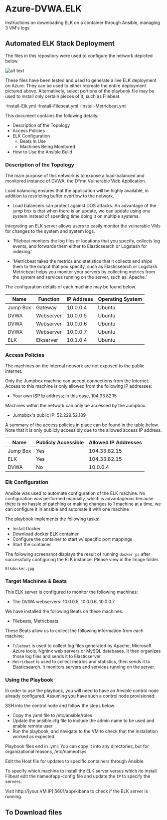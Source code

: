 # Azure-DVWA.ELK
Instructions on downloading ELK on a container through Ansible, managing 3 VM's logs
## Automated ELK Stack Deployment

The files in this repository were used to configure the network depicted below.

![alt text](https://github.com/jennytu99/Azure-DVWA.ELK/blob/main/Diagrams/ELK-DVWA-Diagram "Diagram")

These files have been tested and used to generate a live ELK deployment on Azure. They can be used to either recreate the entire deployment pictured above. Alternatively, select portions of the playbook file may be used to install only certain pieces of it, such as Filebeat.

  -Install-Elk.yml
  -Install-Filebeat.yml
  -Install-Metricbeat.yml

This document contains the following details:
- Description of the Topology
- Access Policies
- ELK Configuration
  - Beats in Use
  - Machines Being Monitored
- How to Use the Ansible Build


### Description of the Topology

The main purpose of this network is to expose a load-balanced and monitored instance of DVWA, the D*mn Vulnerable Web Application.

Load balancing ensures that the application will be highly available, in addition to restricting buffer overflow to the network.
- Load balancers can protect against DOS attacks. An advantage of the jump box is that when there is an update, we can update using one system instead of spending time doing it on multiple systems. 

Integrating an ELK server allows users to easily monitor the vulnerable VMs for changes to the system and system logs.

- ‘Filebeat monitors the log files or locations that you specify, collects log events, and forwards them either to Elasticsearch or Logstash for indexing.’ 

- ‘Metricbeat takes the metrics and statistics that it collects and ships them to the output that you specify, such as Elasticsearch or Logstash. Metricbeat helps you monitor your servers by collecting metrics from the system and services running on the server, such as: Apache.’ 


The configuration details of each machine may be found below.

| Name     | Function | IP Address  | Operating System |
|----------|----------|-------------|------------------|
| Jump Box | Gateway   | 10.0.0.4   | Ubuntu           |
| DVWA     | Webserver | 10.0.0.5   | Ubuntu           |
| DVWA     | Webserver | 10.0.0.6   | Ubuntu           |
| DVWA     | Webserver | 10.0.0.7   | Ubuntu           |
| ELK      | Elkserver | 10.1.0.4   | Ubuntu           |

### Access Policies

The machines on the internal network are not exposed to the public Internet. 

Only the Jumpbox machine can accept connections from the Internet. Access to this machine is only allowed from the following IP addresses:
- Your own ISP Ip address; In this case, 104.33.82.15

Machines within the network can only be accessed by the Jumpbox.
- Jumpbox's public IP: 52.229.52.189

A summary of the access policies in place can be found in the table below. Note that it is only publicly accessibly due to the allowed access IP address.

| Name     | Publicly Accessible | Allowed IP Addresses |
|----------|---------------------|----------------------|
| Jump Box | Yes                 | 104.33.82.15         |
| ELK      | Yes                 | 104.33.82.15         |
| DVWA     | No                  | 10.0.0.4             |

### Elk Configuration

Ansible was used to automate configuration of the ELK machine. No configuration was performed manually, which is advantageous because there is no hassle of patching or making changes to 1 machine at a time, we can configure it in ansible and automate it with one machine

The playbook implements the following tasks:
- Install Docker 
- Download docker ELK container
- Configure the container to start w/ specific port mappings
- Start the container

The following screenshot displays the result of running `docker ps` after successfully configuring the ELK instance. Please view in the Image folder.

    Elkdocker.jpg

### Target Machines & Beats
This ELK server is configured to monitor the following machines:
- The DVWA webservers: 10.0.0.5, 10.0.0.6, 10.0.0.7

We have installed the following Beats on these machines:
- Filebeats, Metricbeats

These Beats allow us to collect the following information from each machine:
- `Filebeat` is used to collect log files generated by Apache, Microsoft Azure tools, Ngninx web servers or MySQL databases. It then organizes those log files and sends it to Elasticserver.
- `Metricbeat` is used to collect metrics and statistics, then sends it to Elasticsearch. It monitors servers and services running on the server.  

### Using the Playbook
In order to use the playbook, you will need to have an Ansible control node already configured. Assuming you have such a control node provisioned: 

SSH into the control node and follow the steps below:
- Copy the yaml file to /etc/ansible/roles
- Update the ansible.cfg file to include the admin name to be used and enable remote user
- Run the playbook, and navigate to the VM to check that the installation worked as expected.


Playbook files end in .yml; You can copy it into any directories, but for organizational reasons, /etc/nameofsys

Edit the Host file for updates to specific containers through Ansible. 

To specify which machine to install the ELK server versus which ito install Filbeat edit the nameofapp-config file and update the `IP` to specify the servers.

Visit http://[your.VM.IP]:5601/app/kibana to check if the ELK server is running. 

## To Download files 
